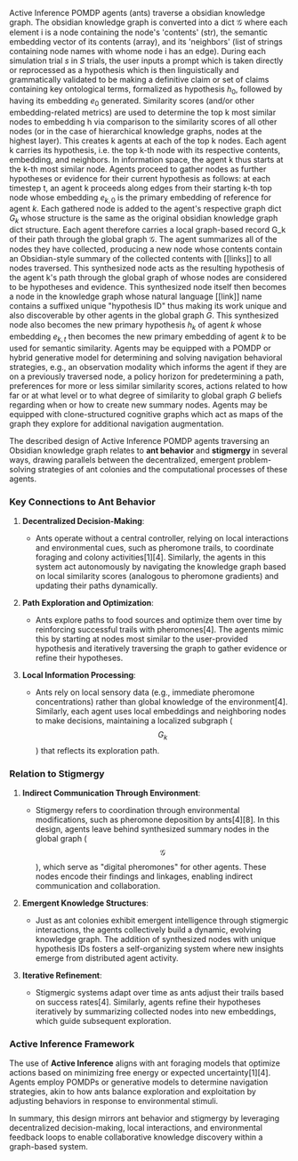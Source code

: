 Active Inference POMDP agents (ants) traverse a obsidian knowledge graph. The obsidian knowledge graph is converted into a dict $\mathcal{G}$ where each element i is a node containing the node's 'contents' (str), the semantic embedding vector of its contents (array), and its 'neighbors' (list of strings containing node names with whome node i has an edge).
During each simulation trial $s$ in $S$ trials, the user inputs a prompt which is taken directly or reprocessed as a hypothesis which is then linguistically and grammatically validated to be making a definitive claim or set of claims containing key ontological terms, formalized as hypothesis $h_0$, followed by having its embedding $e_0$ generated. 
Similarity scores (and/or other embedding-related metrics) are used to determine the top k most similar nodes to embedding h via comparison to the similarity scores of all other nodes (or in the case of hierarchical knowledge graphs, nodes at the highest layer). This creates k agents at each of the top k nodes. Each agent k carries its hypothesis, i.e. the top k-th node with its respective contents, embedding, and neighbors. In information space, the agent k thus starts at the k-th most similar node.
Agents proceed to gather nodes as further hypotheses or evidence for their current hypothesis as follows: at each timestep t, an agent k proceeds along edges from their starting k-th top node whose embedding $e_{k,0}$ is the primary embedding of reference for agent $k$. Each gathered node is added to the agent's respective graph dict $G_k$ whose structure is the same as the original obsidian knowledge graph dict structure. Each agent therefore carries a local graph-based record G_k of their path through the global graph $\mathcal{G}$.
The agent summarizes all of the nodes they have collected, producing a new node whose contents contain an Obsidian-style summary of the collected contents with [[links]] to all nodes traversed. This synthesized node acts as the resulting hypothesis of the agent k's path through the global graph of whose nodes are considered to be hypotheses and evidence. This synthesized node itself then becomes a node in the knowledge graph whose natural language [[link]] name contains a suffixed unique "hypothesis ID" thus making its work unique and also discoverable by other agents in the global graph $G$. This synthesized node also becomes the new primary hypothesis $h_k$ of agent $k$ whose embedding $e_{k,t}$ then becomes the new primary embedding of agent $k$ to be used for semantic similarity.
Agents may be equipped with a POMDP or hybrid generative model for determining and solving navigation behavioral strategies, e.g., an observation modality which informs the agent if they are on a previously traversed node, a policy horizon for predetermining a path, preferences for more or less similar similarity scores, actions related to how far or at what level or to what degree of similarity to global graph $G$ beliefs regarding when or how to create new summary nodes. 
Agents may be equipped with clone-structured cognitive graphs which act as maps of the graph they explore for additional navigation augmentation.

The described design of Active Inference POMDP agents traversing an Obsidian knowledge graph relates to **ant behavior** and **stigmergy** in several ways, drawing parallels between the decentralized, emergent problem-solving strategies of ant colonies and the computational processes of these agents.

### Key Connections to Ant Behavior
1. **Decentralized Decision-Making**: 
   - Ants operate without a central controller, relying on local interactions and environmental cues, such as pheromone trails, to coordinate foraging and colony activities[1][4]. Similarly, the agents in this system act autonomously by navigating the knowledge graph based on local similarity scores (analogous to pheromone gradients) and updating their paths dynamically.
   
2. **Path Exploration and Optimization**:
   - Ants explore paths to food sources and optimize them over time by reinforcing successful trails with pheromones[4]. The agents mimic this by starting at nodes most similar to the user-provided hypothesis and iteratively traversing the graph to gather evidence or refine their hypotheses.

3. **Local Information Processing**:
   - Ants rely on local sensory data (e.g., immediate pheromone concentrations) rather than global knowledge of the environment[4]. Similarly, each agent uses local embeddings and neighboring nodes to make decisions, maintaining a localized subgraph ($$G_k$$) that reflects its exploration path.

### Relation to Stigmergy
1. **Indirect Communication Through Environment**:
   - Stigmergy refers to coordination through environmental modifications, such as pheromone deposition by ants[4][8]. In this design, agents leave behind synthesized summary nodes in the global graph ($$\mathcal{G}$$), which serve as "digital pheromones" for other agents. These nodes encode their findings and linkages, enabling indirect communication and collaboration.

2. **Emergent Knowledge Structures**:
   - Just as ant colonies exhibit emergent intelligence through stigmergic interactions, the agents collectively build a dynamic, evolving knowledge graph. The addition of synthesized nodes with unique hypothesis IDs fosters a self-organizing system where new insights emerge from distributed agent activity.

3. **Iterative Refinement**:
   - Stigmergic systems adapt over time as ants adjust their trails based on success rates[4]. Similarly, agents refine their hypotheses iteratively by summarizing collected nodes into new embeddings, which guide subsequent exploration.

### Active Inference Framework
The use of **Active Inference** aligns with ant foraging models that optimize actions based on minimizing free energy or expected uncertainty[1][4]. Agents employ POMDPs or generative models to determine navigation strategies, akin to how ants balance exploration and exploitation by adjusting behaviors in response to environmental stimuli.

In summary, this design mirrors ant behavior and stigmergy by leveraging decentralized decision-making, local interactions, and environmental feedback loops to enable collaborative knowledge discovery within a graph-based system.
